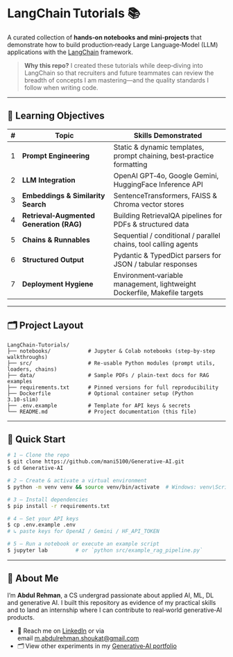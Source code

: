 # LangChain Tutorials 📚

A curated collection of **hands‑on notebooks and mini‑projects** that demonstrate how to build production‑ready Large Language‑Model (LLM) applications with the [LangChain](https://langchain.com/) framework.

> **Why this repo?** I created these tutorials while deep‑diving into LangChain so that recruiters and future teammates can review the breadth of concepts I am mastering—and the quality standards I follow when writing code.

---

## 🎯 Learning Objectives

| # | Topic | Skills Demonstrated |
|---|-------|--------------------|
| 1 | **Prompt Engineering** | Static & dynamic templates, prompt chaining, best‑practice formatting |
| 2 | **LLM Integration** | OpenAI GPT‑4o, Google Gemini, HuggingFace Inference API |
| 3 | **Embeddings & Similarity Search** | SentenceTransformers, FAISS & Chroma vector stores |
| 4 | **Retrieval‑Augmented Generation (RAG)** | Building RetrievalQA pipelines for PDFs & structured data |
| 5 | **Chains & Runnables** | Sequential / conditional / parallel chains, tool calling agents |
| 6 | **Structured Output** | Pydantic & TypedDict parsers for JSON / tabular responses |
| 7 | **Deployment Hygiene** | Environment‑variable management, lightweight Dockerfile, Makefile targets |

---

## 🗂 Project Layout

```text
LangChain-Tutorials/
├── notebooks/            # Jupyter & Colab notebooks (step‑by‑step walkthroughs)
├── src/                  # Re‑usable Python modules (prompt utils, loaders, chains)
├── data/                 # Sample PDFs / plain‑text docs for RAG examples
├── requirements.txt      # Pinned versions for full reproducibility
├── Dockerfile            # Optional container setup (Python 3.10‑slim)
├── .env.example          # Template for API keys & secrets
└── README.md             # Project documentation (this file)
```

---

## 🚀 Quick Start

```bash
# 1 – Clone the repo
$ git clone https://github.com/mani5100/Generative-AI.git
$ cd Generative-AI

# 2 – Create & activate a virtual environment
$ python -m venv venv && source venv/bin/activate  # Windows: venv\Scripts\activate

# 3 – Install dependencies
$ pip install -r requirements.txt

# 4 – Set your API keys
$ cp .env.example .env
# ↳ paste keys for OpenAI / Gemini / HF_API_TOKEN

# 5 – Run a notebook or execute an example script
$ jupyter lab         # or `python src/example_rag_pipeline.py`
```

---



## 👋 About Me

I’m **Abdul Rehman**, a CS undergrad passionate about applied AI, ML, DL and generative AI. I built this repository as evidence of my practical skills and to land an internship where I can contribute to real‑world generative‑AI products. 

* 💌 Reach me on [LinkedIn](https://www.linkedin.com/in/mani5100/) or via email m.abdulrehman.shoukat@gmail.com
* 🗂 View other experiments in my [Generative‑AI portfolio](https://github.com/mani5100/Generative-AI)


